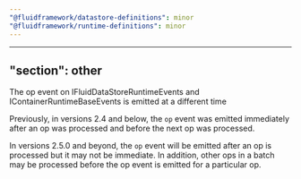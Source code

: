 ```yaml
---
"@fluidframework/datastore-definitions": minor
"@fluidframework/runtime-definitions": minor
---
```

---
"section": other
---

The op event on IFluidDataStoreRuntimeEvents and IContainerRuntimeBaseEvents is emitted at a different time

Previously, in versions 2.4 and below, the `op` event was emitted immediately after an op was processed and before the next op was processed.

In versions 2.5.0 and beyond, the `op` event will be emitted after an op is processed but it may not be immediate. In addition, other ops in a
batch may be processed before the op event is emitted for a particular op.
